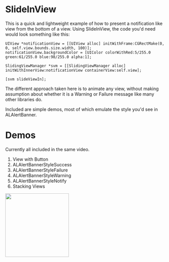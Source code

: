 # SlideInView

This is a quick and lightweight example of how to present a notification like view from the bottom of a view. Using SlideInView, the code you'd need would look something like this:

```
UIView *notificationView = [[UIView alloc] initWithFrame:CGRectMake(0, 0, self.view.bounds.size.width, 100)];
notificationView.backgroundColor = [UIColor colorWithRed:5/255.0 green:61/255.0 blue:98/255.0 alpha:1];

SlidingViewManager *svm = [[SlidingViewManager alloc] initWithInnerView:notificationView containerView:self.view];

[svm slideViewIn];
```

The different approach taken here is to animate any view, without making assumption about whether it is a Warning or Failure message like many other libraries do.

Included are simple demos, most of which emulate the style you'd see in ALAlertBanner.

# Demos

Currently all included in the same video.

1. View with Button
1. ALAlertBannerStyleSuccess
1. ALAlertBannerStyleFailure
1. ALAlertBannerStyleWarning
1. ALAlertBannerStyleNotify
1. Stacking Views

<img src="http://f.cl.ly/items/2u0A2X1t0B3000160W21/SlideInViewDemo.mov.gif" width="200px" style="margin-left: auto; margin-right: auto;"/>
